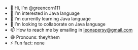 - 👋 Hi, I’m @greencorn111
- 👀 I’m interested in Java language
- 🌱 I’m currently learning Java language
- 💞️ I’m looking to collaborate on Java language
- 📫 How to reach me by emailing in leonapersy@gmail.com
- 😄 Pronouns: they/them
- ⚡ Fun fact: none

<!---
greencorn111/greencorn111 is a ✨ special ✨ repository because its `README.md` (this file) appears on your GitHub profile.
You can click the Preview link to take a look at your changes.
--->
